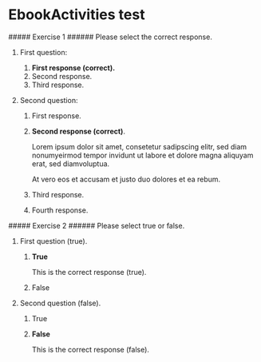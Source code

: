 # EbookActivities test

<div markdown="1" class="activity" data-id="act-1">
##### Exercise 1
###### Please select the correct response.

1. First question:

    1. **First response (correct).**
    2. Second response.
    3. Third response.

2. Second question:

    1. First response.
    2. **Second response (correct)**.
        
        Lorem ipsum dolor sit amet, consetetur sadipscing elitr, sed diam nonumyeirmod 
        tempor invidunt ut labore et dolore magna aliquyam erat, sed diamvoluptua. 

        At vero eos et accusam et justo duo dolores et ea rebum.
        
    3. Third response.
    4. Fourth response.
  
</div>

<div markdown="1" class="activity" data-id="act-2">
##### Exercise 2
###### Please select true or false.

1. First question (true).

    1. **True**
    
        This is the correct response (true).
    
    2. False

2. Second question (false).

    1. True
    2. **False**
        
        This is the correct response (false).
    
</div>